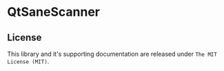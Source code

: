 QtSaneScanner
=============

License
-------
This library and it's supporting documentation are released under `The MIT License (MIT)`.
